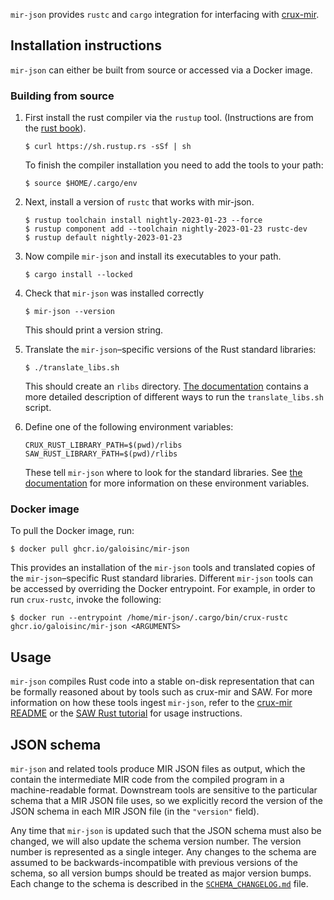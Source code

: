 `mir-json` provides `rustc` and `cargo` integration for interfacing with
[crux-mir][crux-mir-repo].

## Installation instructions

`mir-json` can either be built from source or accessed via a Docker image.

### Building from source

1. First install the rust compiler via the `rustup` tool. (Instructions are
   from the [rust
   book](https://doc.rust-lang.org/book/2018-edition/ch01-01-installation.html)).

       $ curl https://sh.rustup.rs -sSf | sh

   To finish the compiler installation you need to add the tools to your path:

       $ source $HOME/.cargo/env

2. Next, install a version of `rustc` that works with mir-json.

       $ rustup toolchain install nightly-2023-01-23 --force
       $ rustup component add --toolchain nightly-2023-01-23 rustc-dev
       $ rustup default nightly-2023-01-23

   <!-- Note: when changing to a new nightly, also update `wrapper.rs` -->

3. Now compile `mir-json` and install its executables to your path.

       $ cargo install --locked

4. Check that `mir-json` was installed correctly

       $ mir-json --version

   This should print a version string.

5. Translate the `mir-json`–specific versions of the Rust standard libraries:

       $ ./translate_libs.sh

   This should create an `rlibs` directory. [The documentation](doc/rustc.md)
   contains a more detailed description of different ways to run the
   `translate_libs.sh` script.

6. Define one of the following environment variables:

       CRUX_RUST_LIBRARY_PATH=$(pwd)/rlibs
       SAW_RUST_LIBRARY_PATH=$(pwd)/rlibs

   These tell `mir-json` where to look for the standard libraries. See [the
   documentation](doc/rustc.md) for more information on these environment
   variables.

### Docker image

To pull the Docker image, run:

```
$ docker pull ghcr.io/galoisinc/mir-json
```

This provides an installation of the `mir-json` tools and translated copies of
the `mir-json`–specific Rust standard libraries. Different `mir-json` tools can
be accessed by overriding the Docker entrypoint. For example, in order to run
`crux-rustc`, invoke the following:

```
$ docker run --entrypoint /home/mir-json/.cargo/bin/crux-rustc ghcr.io/galoisinc/mir-json <ARGUMENTS>
```

## Usage

`mir-json` compiles Rust code into a stable on-disk representation that can be
formally reasoned about by tools such as crux-mir and SAW. For more information
on how these tools ingest `mir-json`, refer to the [crux-mir
README][crux-mir-repo] or the [SAW Rust tutorial][saw-rust-tutorial] for usage
instructions.

## JSON schema

`mir-json` and related tools produce MIR JSON files as output, which the
contain the intermediate MIR code from the compiled program in a
machine-readable format. Downstream tools are sensitive to the particular
schema that a MIR JSON file uses, so we explicitly record the version of the
JSON schema in each MIR JSON file (in the `"version"` field).

Any time that `mir-json` is updated such that the JSON schema must also be
changed, we will also update the schema version number. The version number is
represented as a single integer. Any changes to the schema are assumed to be
backwards-incompatible with previous versions of the schema, so all version
bumps should be treated as major version bumps. Each change to the schema is
described in the [`SCHEMA_CHANGELOG.md`](SCHEMA_CHANGELOG.md) file.


[crux-mir-repo]: https://github.com/GaloisInc/crucible/tree/master/crux-mir
[saw-rust-tutorial]: https://github.com/GaloisInc/saw-script/blob/master/doc/pdfs/rust-verification-with-saw.pdf
